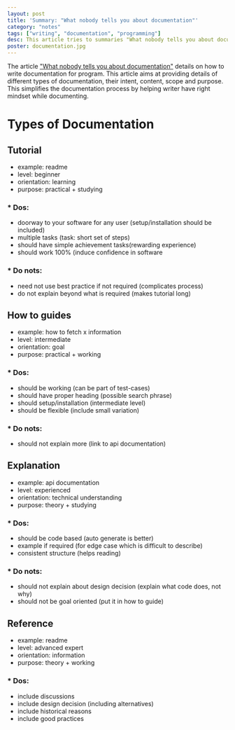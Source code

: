 ```yaml
---
layout: post
title: 'Summary: "What nobody tells you about documentation"'
category: "notes"
tags: ["writing", "documentation", "programming"]
desc: This article tries to summaries "What nobody tells you about documentation"
poster: documentation.jpg
---
```


The article ["What nobody tells you about documentation"](https://www.divio.com/blog/documentation) details on how to write documentation for program. This article aims at providing details of different types of documentation, their intent, content, scope and purpose. This simplifies the documentation process by helping writer have right mindset while documenting.

# Types of Documentation

## Tutorial

- example: readme
- level: beginner
- orientation: learning
- purpose: practical + studying

### * Dos:

- doorway to your software for any user (setup/installation should be included)
- multiple tasks (task: short set of steps)
- should have simple achievement tasks(rewarding experience)
- should work 100% (induce confidence in software

### * Do nots:

- need not use best practice if not required (complicates process)
- do not explain beyond what is required (makes tutorial long)

## How to guides

- example: how to fetch x information
- level: intermediate
- orientation: goal
- purpose: practical + working

### * Dos:

- should be working (can be part of test-cases)
- should have proper heading (possible search phrase)
- should setup/installation (intermediate level)
- should be flexible (include small variation)

### * Do nots:

- should not explain more (link to api documentation)

## Explanation

- example: api documentation
- level: experienced
- orientation: technical understanding
- purpose: theory + studying

### * Dos:

- should be code based (auto generate is better)
- example if required (for edge case which is difficult to describe)
- consistent structure (helps reading)

### * Do nots:

- should not explain about design decision (explain what code does, not why)
- should not be goal oriented (put it in how to guide)

## Reference

- example: readme
- level: advanced expert
- orientation: information
- purpose: theory + working

### * Dos:

- include discussions
- include design decision (including alternatives)
- include historical reasons
- include good practices

